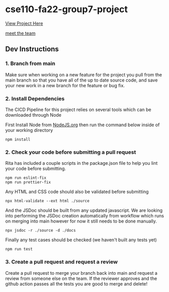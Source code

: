 # cse110-fa22-group7-project

[View Project Here](https://cse110-fa22-group7.github.io/cse110-fa22-group7-project/source/main.html)

[meet the team](admin/team.md)

## Dev Instructions

### 1. Branch from main

Make sure when working on a new feature for the project you pull from the main branch so that you have all of the up to date source code, and save your new work in a new branch for the feature or bug fix.

### 2. Install Dependencies

The CICD Pipeline for this project relies on several tools which can be downloaded through Node

First Install Node from [NodeJS.org](https://nodejs.org/en/download/)
then run the command below inside of your working directory
```
npm install
```

### 2. Check your code before submitting a pull request

Rita has included a couple scripts in the package.json file to help you lint your code before submitting.  
```
npm run eslint-fix
npm run prettier-fix
```

Any HTML and CSS code should also be validated before submitting
```
npx html-validate --ext html ./source
```
And the JSDoc should be built from any updated javascript.  We are looking into performing the JSDoc creation automatically from workflow which runs on merging into main however for now it still needs to be done manually.
```
npx jsdoc -r ./source -d ./docs
```
Finally any test cases should be checked (we haven't built any tests yet)
```
npm run test
```

### 3. Create a pull request and request a review

Create a pull request to merge your branch back into main and request a review from someone else on the team.  If the reviewer approves and the github action passes all the tests you are good to merge and delete!

